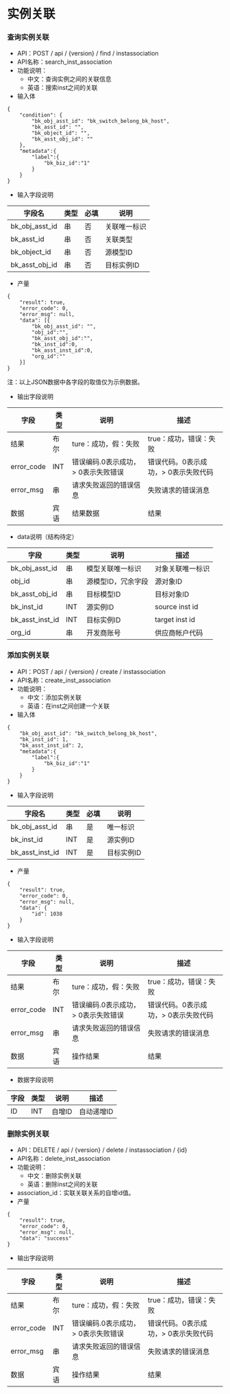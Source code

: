 # 实例关联

### 查询实例关联

* API：POST / api / {version} / find / instassociation
* API名称：search_inst_association
* 功能说明：
  * 中文：查询实例之间的关联信息
  * 英语：搜索inst之间的关联
* 输入体

```
{
    "condition": {
        "bk_obj_asst_id": "bk_switch_belong_bk_host",
        "bk_asst_id": "",
        "bk_object_id": "",
        "bk_asst_obj_id": ""
    },
    "metadata":{
        "label":{
            "bk_biz_id":"1"
        }
    }
}
```
* 输入字段说明

|字段名|类型|必填|说明|
| ---  | ---  | --- |---  |
|bk_obj_asst_id|串|否|关联唯一标识|
|bk_asst_id|串|否|关联类型|
|bk_object_id|串|否|源模型ID|
|bk_asst_obj_id|串|否|目标实例ID|

* 产量
```
{
    "result": true,
    "error_code": 0,
    "error_msg": null,
    "data": [{
        "bk_obj_asst_id": "",
        "obj_id":"",
        "bk_asst_obj_id":"",
        "bk_inst_id":0,
        "bk_asst_inst_id":0,
        "org_id":""
    }]
}
```
注：以上JSON数据中各字段的取值仅为示例数据。

* 输出字段说明

|字段|类型|说明|描述|
| ---  | ---  | --- |---  |
|结果|布尔|ture：成功，假：失败|true：成功，错误：失败|
|error_code|INT|错误编码.0表示成功，> 0表示失败错误|错误代码。0表示成功，> 0表示失败代码|
|error_msg|串|请求失败返回的错误信息|失败请求的错误消息|
|数据|宾语|结果数据|结果|

* data说明（结构待定）

|字段|类型|说明|描述|
| ---  | ---  | --- |---  |
|bk_obj_asst_id|串|模型关联唯一标识|对象关联唯一标识|
|obj_id|串|源模型ID，冗余字段|源对象ID|
|bk_asst_obj_id|串|目标模型ID|目标对象ID|
|bk_inst_id|INT|源实例ID|source inst id|
|bk_asst_inst_id|INT|目标实例ID|target inst id|
|org_id|串|开发商账号|供应商帐户代码|

### 添加实例关联

* API：POST / api / {version} / create / instassociation
* API名称：create_inst_association
* 功能说明：
  * 中文：添加实例关联
  * 英语：在inst之间创建一个关联
* 输入体
```
{
    "bk_obj_asst_id": "bk_switch_belong_bk_host",
    "bk_inst_id": 1,
    "bk_asst_inst_id": 2,
    "metadata":{
        "label":{
            "bk_biz_id":"1"
        }
    }
}
```
* 输入字段说明

|字段名|类型|必填|说明|
| ---  | ---  | --- |---  |
|bk_obj_asst_id|串|是|唯一标识|
|bk_inst_id|INT|是|源实例ID|
|bk_asst_inst_id|INT|是|目标实例ID|


* 产量

```
{
    "result": true,
    "error_code": 0,
    "error_msg": null,
    "data": {
        "id": 1038
    }
}
```
* 输入字段说明

|字段|类型|说明|描述|
| ---  | ---  | --- |---  |
|结果|布尔|ture：成功，假：失败|true：成功，错误：失败|
|error_code|INT|错误编码.0表示成功，> 0表示失败错误|错误代码。0表示成功，> 0表示失败代码|
|error_msg|串|请求失败返回的错误信息|失败请求的错误消息|
|数据|宾语|操作结果|结果|

* 数据字段说明

|字段|类型|说明|描述|
| ---  | ---  | --- |---  |
|ID|INT|自增ID|自动递增ID|

### 删除实例关联

* API：DELETE / api / {version} / delete / instassociation / {id}
* API名称：delete_inst_association
* 功能说明：
  * 中文：删除实例关联
  * 英语：删除inst之间的关联
* association_id：实联关联关系的自增id值。
* 产量
```
{
    "result": true,
    "error_code": 0,
    "error_msg": null,
    "data": "success"
}
```
* 输出字段说明

|字段|类型|说明|描述|
| ---  | ---  | --- |---  |
|结果|布尔|ture：成功，假：失败|true：成功，错误：失败|
|error_code|INT|错误编码.0表示成功，> 0表示失败错误|错误代码。0表示成功，> 0表示失败代码|
|error_msg|串|请求失败返回的错误信息|失败请求的错误消息|
|数据|宾语|操作结果|结果|
